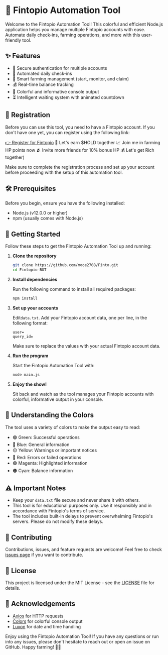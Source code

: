 # 🌟 Fintopio Automation Tool

Welcome to the Fintopio Automation Tool! This colorful and efficient Node.js application helps you manage multiple Fintopio accounts with ease. Automate daily check-ins, farming operations, and more with this user-friendly tool.

## ✨ Features

- 🔐 Secure authentication for multiple accounts
- 📅 Automated daily check-ins
- 🌾 Smart farming management (start, monitor, and claim)
- 💰 Real-time balance tracking
- 🌈 Colorful and informative console output
- ⏳ Intelligent waiting system with animated countdown

## 📝 Registration

Before you can use this tool, you need to have a Fintopio account. If you don't have one yet, you can register using the following link:

[👉 Register for Fintopio](https://fintop.io/2uMWijFv5g)
💎 Let's earn $HOLD together 
📈 Join me in farming HP points now 
🫂 Invite more friends for 10% bonus HP 
💰 Let's get Rich together)

Make sure to complete the registration process and set up your account before proceeding with the setup of this automation tool.

## 🛠 Prerequisites

Before you begin, ensure you have the following installed:

- Node.js (v12.0.0 or higher)
- npm (usually comes with Node.js)

## 🚀 Getting Started

Follow these steps to get the Fintopio Automation Tool up and running:

1. **Clone the repository**

   ```bash
   git clone https://github.com/mooe2708/Finto.git
   cd Fintopio-BOT
   ```

2. **Install dependencies**

   Run the following command to install all required packages:

   ```bash
   npm install
   ```

3. **Set up your accounts**

   Edit`data.txt`. Add your Fintopio account data, one per line, in the following format:

   ```
   user=
   query_id=
   ```

   Make sure to replace the values with your actual Fintopio account data.

4. **Run the program**

   Start the Fintopio Automation Tool with:

   ```bash
   node main.js
   ```

5. **Enjoy the show!**

   Sit back and watch as the tool manages your Fintopio accounts with colorful, informative output in your console.

## 🎨 Understanding the Colors

The tool uses a variety of colors to make the output easy to read:

- 🟢 Green: Successful operations
- 🔵 Blue: General information
- 🟡 Yellow: Warnings or important notices
- 🔴 Red: Errors or failed operations
- 🟣 Magenta: Highlighted information
- 🟠 Cyan: Balance information

## ⚠️ Important Notes

- Keep your `data.txt` file secure and never share it with others.
- This tool is for educational purposes only. Use it responsibly and in accordance with Fintopio's terms of service.
- The tool includes built-in delays to prevent overwhelming Fintopio's servers. Please do not modify these delays.

## 🤝 Contributing

Contributions, issues, and feature requests are welcome! Feel free to check [issues page](https://github.com/yourusername/fintopio-automation/issues) if you want to contribute.

## 📜 License

This project is licensed under the MIT License - see the [LICENSE](LICENSE) file for details.

## 🙏 Acknowledgements

- [Axios](https://github.com/axios/axios) for HTTP requests
- [Colors](https://github.com/Marak/colors.js) for colorful console output
- [Luxon](https://moment.github.io/luxon/) for date and time handling

Enjoy using the Fintopio Automation Tool! If you have any questions or run into any issues, please don't hesitate to reach out or open an issue on GitHub. Happy farming! 🌾✨
